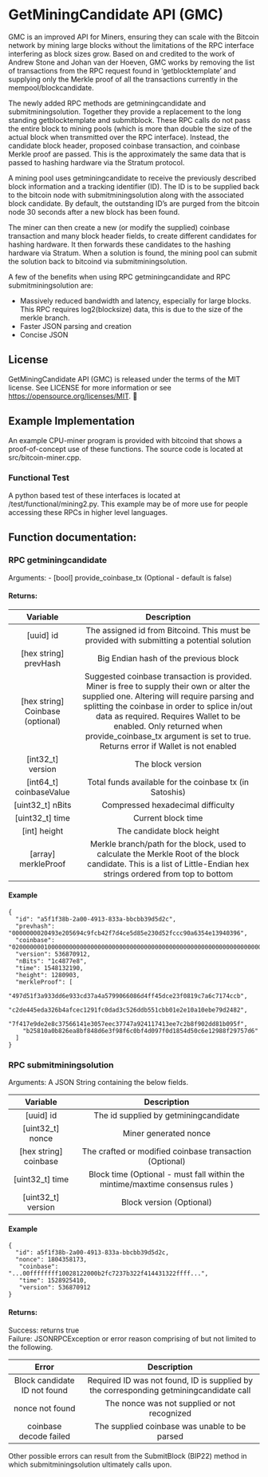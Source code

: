 # GetMiningCandidate API (GMC)
 
GMC is an improved API for Miners, ensuring they can scale with the Bitcoin network by mining large blocks without the limitations of the RPC interface interfering as block sizes grow. 
Based on and credited to the work of Andrew Stone and Johan van der Hoeven, GMC works by removing the list of transactions from the RPC request found in ‘getblocktemplate’ and supplying only the Merkle proof of all the transactions currently in the mempool/blockcandidate. 
 
The newly added RPC methods are getminingcandidate and submitminingsolution. Together they provide a replacement to the long standing getblocktemplate and submitblock. 
These RPC calls do not pass the entire block to mining pools (which is more than double the size of the actual block when transmitted over the RPC interface). Instead, the candidate block header, proposed coinbase transaction, and coinbase Merkle proof are passed. This is the approximately the same data that is passed to hashing hardware via the Stratum protocol. 

A mining pool uses getminingcandidate to receive the previously described block information and a tracking identifier (ID). The ID is to be supplied back to the bitcoin node with submitminingsolution along with the associated block candidate. By default, the outstanding ID’s are purged from the bitcoin node 30 seconds after a new block has been found. 

The miner can then create a new (or modify the supplied) coinbase transaction and many block header fields, to create different candidates for hashing hardware. It then forwards these candidates to the hashing hardware via Stratum. When a solution is found, the mining pool can submit the solution back to bitcoind via submitminingsolution. 

A few of the benefits when using RPC getminingcandidate and RPC submitminingsolution are: 
* Massively reduced bandwidth and latency, especially for large blocks. This RPC requires log2(blocksize) data, this is due to the size of the merkle branch. 
* Faster JSON parsing and creation 
* Concise JSON 

## License
GetMiningCandidate API (GMC) is released under the terms of the MIT license. See LICENSE for more information or see https://opensource.org/licenses/MIT.

## Example Implementation 
 
An example CPU-miner program is provided with bitcoind that shows a proof-of-concept use of these functions. The source code is located at src/bitcoin-miner.cpp. 
### Functional Test 
A python based test of these interfaces is located at /test/functional/mining2.py. This example may be of more use for people accessing these RPCs in higher level languages. 
## Function documentation: 
### RPC getminingcandidate
Arguments: - [bool] provide_coinbase_tx (Optional - default is false)  

#### Returns:

|Variable|Description|
|:-----:|:-----:|   
| [uuid] id | The assigned id from Bitcoind. This must be provided with submitting a potential solution |
|[hex string] prevHash | Big Endian hash of the previous block | 
| [hex string] Coinbase (optional) | Suggested coinbase transaction is provided. Miner is free to supply their own or alter the supplied one. Altering will require parsing and splitting the coinbase in order to splice in/out data as required.  Requires Wallet to be enabled. Only returned when provide_coinbase_tx argument is set to true. Returns error if Wallet is not enabled |
|[int32_t] version | The block version | 
|[int64_t] coinbaseValue | Total funds available for the coinbase tx (in Satoshis) | 
|[uint32_t] nBits | Compressed hexadecimal difficulty | 
|[uint32_t] time | Current block time | 
|[int] height | The candidate block height | 
|[array] merkleProof | Merkle branch/path for the block, used to calculate the Merkle Root of the block candidate. This is a list of Little-Endian hex strings ordered from top to bottom |

#### Example 
```
{ 
  "id": "a5f1f38b-2a00-4913-833a-bbcbb39d5d2c", 
  "prevhash": "0000000020493e205694c9fcb42f7d4ce5d85e230d52fccc90a6354e13940396", 
  "coinbase": "02000000010000000000000000000000000000000000000000000000000000000000000000ffffffff0503878b1300ffffffff01c5a4a80400000000232103b8310da7c413106c6ce63814dbcd366c55e8ae39c8c43c1fdaeb76df56e4ff7dac00000000", 
  "version": 536870912, 
  "nBits": "1c4877e8", 
  "time": 1548132190, 
  "height": 1280903, 
  "merkleProof": [ 
    "497d51f3a933dd6e933cd37a4a5799066086d4ff45dce23f0819c7a6c7174ccb", 
    "c2de445eda326b4afcec1291fc0dad3c526ddb551cbb01e2e10a10ebe79d2482", 
    "7f417e9de2e8c37566141e3057eec37747a924117413ee7c2b8f902dd81b095f", 
    "b25810a0b826ea8bf848d6e3f98f6c0bf4d097f0d1854d50c6e12988f29757d6" 
  ] 
}
```  
 

### RPC submitminingsolution 
Arguments: A JSON String containing the below fields.

|Variable|Description|
|:-----:|:-----:|
|[uuid] id | The id supplied by getminingcandidate | 
|[uint32_t] nonce |Miner generated nonce |  
|[hex string] coinbase | The crafted or modified coinbase transaction (Optional) |
|[uint32_t] time | Block time (Optional - must fall within the mintime/maxtime consensus rules ) |
|[uint32_t] version | Block version (Optional) | 



#### Example 
```
{   
  "id": a5f1f38b-2a00-4913-833a-bbcbb39d5d2c, 
  "nonce": 1804358173, 
   "coinbase": "...00ffffffff10028122000b2fc7237b322f414431322ffff...", 
   "time": 1528925410, 
   "version": 536870912 
}  
```
#### Returns: 
 
Success: returns true  
Failure: JSONRPCException or error reason comprising of but not limited to the following.

|Error|Description| 
|:-----:|:-----:|
|Block candidate ID not found|Required ID was not found, ID is supplied by the corresponding getminingcandidate call |
|nonce not found|The nonce was not supplied or not recognized | 
|coinbase decode failed|The supplied coinbase was unable to be parsed| 
 
Other possible errors can result from the SubmitBlock (BIP22) method in which submitminingsolution ultimately calls upon. 
